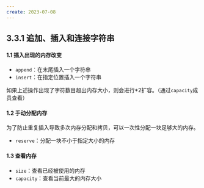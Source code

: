 ```yaml
---
create: 2023-07-08
---
```

## 3.3.1 追加、插入和连接字符串

#### 1.1 插入出现的内存改变

* `append`：在末尾插入一个字符串
* `insert`：在指定位置插入一个字符串

​	如果上述操作出现了字符数目超出内存大小，则会进行*2扩容。（通过`capacity`成员查看）

#### 1.2 手动分配内存

​	为了防止重复插入导致多次内存分配和拷贝，可以一次性分配一块足够大的内存。

* `reserve`：分配一块不小于指定大小的内存

#### 1.3 查看内存

* `size`：查看已经被使用的内存
* `capacity`：查看当前最大的内存大小

